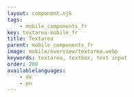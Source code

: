 ```yaml
---
layout: component.njk
tags: 
    - mobile_components_fr
key: textarea-mobile_fr
title: Textarea
parent: mobile_components_fr
image: mobile/overview/textarea.webp
keywords: textarea, textbox, text input
order: 200
availablelanguages: 
    - de
    - en
---
```


